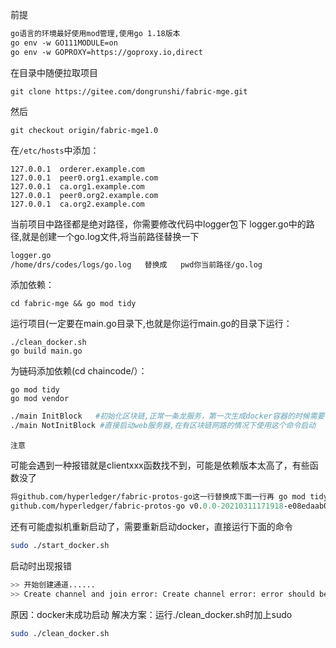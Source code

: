 前提

```md
go语言的环境最好使用mod管理,使用go 1.18版本
go env -w GO111MODULE=on
go env -w GOPROXY=https://goproxy.io,direct
```

在目录中随便拉取项目

```
git clone https://gitee.com/dongrunshi/fabric-mge.git
```
然后
```
git checkout origin/fabric-mge1.0 
```

在`/etc/hosts`中添加：

```
127.0.0.1  orderer.example.com
127.0.0.1  peer0.org1.example.com
127.0.0.1  ca.org1.example.com
127.0.0.1  peer0.org2.example.com
127.0.0.1  ca.org2.example.com
```



当前项目中路径都是绝对路径，你需要修改代码中logger包下 logger.go中的路径,就是创建一个go.log文件,将当前路径替换一下

```bash
logger.go
/home/drs/codes/logs/go.log   替换成   pwd你当前路径/go.log

```

添加依赖：

```
cd fabric-mge && go mod tidy
```


运行项目(一定要在main.go目录下,也就是你运行main.go的目录下运行：

```
./clean_docker.sh 
go build main.go

```
为链码添加依赖(cd chaincode/）：
```
go mod tidy
go mod vendor

```


```bash
./main InitBlock   #初始化区块链,正常一条龙服务，第一次生成docker容器的时候需要使用这个命令启动
./main NotInitBlock #直接启动web服务器,在有区块链网路的情况下使用这个命令启动
```


`注意`

可能会遇到一种报错就是clientxxx函数找不到，可能是依赖版本太高了，有些函数没了

```mod
将github.com/hyperledger/fabric-protos-go这一行替换成下面一行再 go mod tidy
github.com/hyperledger/fabric-protos-go v0.0.0-20210311171918-e08edaab0493
```

还有可能虚拟机重新启动了，需要重新启动docker，直接运行下面的命令
```bash
sudo ./start_docker.sh
```

启动时出现报错
```bash
>> 开始创建通道......
>> Create channel and join error: Create channel error: error should be nil for SaveChannel of orgchannel: create channel failed: create channel failed: SendEnvelope failed: calling orderer 'orderer.example.com:7050' failed: Orderer Client Status Code: (2) CONNECTION_FAILED. Description: dialing connection on target [orderer.example.com:7050]: connection is in TRANSIENT_FAILURE。
```
原因：docker未成功启动
解决方案：运行./clean_docker.sh时加上sudo
```bash
sudo ./clean_docker.sh
```